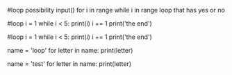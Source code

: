 #loop possibility
input()
for i in range
while i in range
loop that has yes or no

#loop
i = 1
while i < 5:
 print(i)
 i += 1
print('the end')

#loop
i = 1
while i < 5:
 print(i)
 i += 1
 print('the end')


name = 'loop'
for letter in name:
 print(letter)

name = 'test'
for letter in name:
 print(letter)
